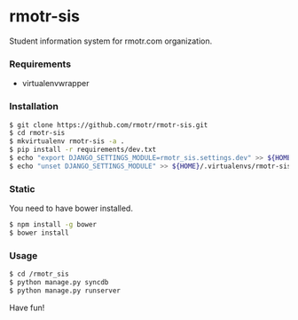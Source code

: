 # rmotr-sis
Student information system for rmotr.com organization.

### Requirements

- virtualenvwrapper

### Installation

```bash
$ git clone https://github.com/rmotr/rmotr-sis.git
$ cd rmotr-sis
$ mkvirtualenv rmotr-sis -a .
$ pip install -r requirements/dev.txt
$ echo "export DJANGO_SETTINGS_MODULE=rmotr_sis.settings.dev" >> ${HOME}/.virtualenvs/rmotr-sis/bin/postactivate
$ echo "unset DJANGO_SETTINGS_MODULE" >> ${HOME}/.virtualenvs/rmotr-sis/bin/postdeactivate
```

### Static

You need to have bower installed.
```bash
$ npm install -g bower
$ bower install
```


### Usage

```bash
$ cd /rmotr_sis
$ python manage.py syncdb
$ python manage.py runserver
```

Have fun!
